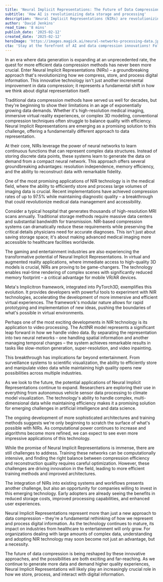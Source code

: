 ```yaml
---
title: 'Neural Implicit Representations: The Future of Data Compression'
subtitle: 'How AI is revolutionizing data storage and processing'
description: 'Neural Implicit Representations (NIRs) are revolutionizing data compression with groundbreaking applications in medical imaging, virtual reality, and video processing. This innovative technology achieves up to 97.5% compression rates while maintaining quality, promising a future of more efficient data storage and processing across industries.'
author: 'David Jenkins'
read_time: '8 mins'
publish_date: '2025-02-12'
created_date: '2025-02-12'
heroImage: 'https://images.magick.ai/neural-networks-processing-data.jpg'
cta: 'Stay at the forefront of AI and data compression innovations! Follow us on LinkedIn for regular updates on breakthrough technologies like Neural Implicit Representations and their impact on the future of digital information.'
---
```


In an era where data generation is expanding at an unprecedented rate, the quest for more efficient data compression methods has never been more crucial. Enter Neural Implicit Representations (NIRs) – a groundbreaking approach that's revolutionizing how we compress, store, and process digital information. This innovative technology isn't just another incremental improvement in data compression; it represents a fundamental shift in how we think about digital representation itself.

Traditional data compression methods have served us well for decades, but they're beginning to show their limitations in an age of exponentially growing data demands. Whether it's high-resolution medical imaging, immersive virtual reality experiences, or complex 3D modeling, conventional compression techniques often struggle to balance quality with efficiency. Neural Implicit Representations are emerging as a promising solution to this challenge, offering a fundamentally different approach to data representation.

At their core, NIRs leverage the power of neural networks to learn continuous functions that can represent complex data structures. Instead of storing discrete data points, these systems learn to generate the data on demand from a compact neural network. This approach offers several groundbreaking advantages: resolution independence, memory efficiency, and the ability to reconstruct data with remarkable fidelity.

One of the most promising applications of NIR technology is in the medical field, where the ability to efficiently store and process large volumes of imaging data is crucial. Recent implementations have achieved compression rates of up to 97.5% while maintaining diagnostic quality – a breakthrough that could revolutionize medical data management and accessibility.

Consider a typical hospital that generates thousands of high-resolution MRI scans annually. Traditional storage methods require massive data centers and substantial bandwidth for transmission. NIR-based compression systems can dramatically reduce these requirements while preserving the critical details physicians need for accurate diagnoses. This isn't just about saving storage space; it's about making advanced medical imaging more accessible to healthcare facilities worldwide.

The gaming and entertainment industries are also experiencing the transformative potential of Neural Implicit Representations. In virtual and augmented reality applications, where immediate access to high-quality 3D models is crucial, NIRs are proving to be game-changers. The technology enables real-time rendering of complex scenes with significantly reduced memory footprint – a critical advantage for mobile VR/AR devices.

Meta's Implicitron framework, integrated into PyTorch3D, exemplifies this evolution. It provides developers with powerful tools to experiment with NIR technologies, accelerating the development of more immersive and efficient virtual experiences. The framework's modular nature allows for rapid prototyping and implementation of new ideas, pushing the boundaries of what's possible in virtual environments.

Perhaps one of the most exciting developments in NIR technology is its application to video processing. The ActINR model represents a significant leap forward in how we handle video data. By separating the representation into two neural networks – one handling spatial information and another managing temporal changes – the system achieves remarkable results in tasks like slow-motion generation, super-resolution, and video inpainting.

This breakthrough has implications far beyond entertainment. From surveillance systems to scientific visualization, the ability to efficiently store and manipulate video data while maintaining high quality opens new possibilities across multiple industries.

As we look to the future, the potential applications of Neural Implicit Representations continue to expand. Researchers are exploring their use in everything from autonomous vehicle sensor data processing to climate model visualization. The technology's ability to handle complex, multi-dimensional data while maintaining efficiency makes it a promising solution for emerging challenges in artificial intelligence and data science.

The ongoing development of more sophisticated architectures and training methods suggests we're only beginning to scratch the surface of what's possible with NIRs. As computational power continues to increase and algorithms become more refined, we can expect to see even more impressive applications of this technology.

While the promise of Neural Implicit Representations is immense, there are still challenges to address. Training these networks can be computationally intensive, and finding the right balance between compression efficiency and reconstruction quality requires careful optimization. However, these challenges are driving innovation in the field, leading to more efficient training methods and improved architectures.

The integration of NIRs into existing systems and workflows presents another challenge, but also an opportunity for companies willing to invest in this emerging technology. Early adopters are already seeing the benefits in reduced storage costs, improved processing capabilities, and enhanced user experiences.

Neural Implicit Representations represent more than just a new approach to data compression – they're a fundamental rethinking of how we represent and process digital information. As the technology continues to mature, its impact on industries from healthcare to entertainment will only grow. For organizations dealing with large amounts of complex data, understanding and adopting NIR technology may soon become not just an advantage, but a necessity.

The future of data compression is being reshaped by these innovative approaches, and the possibilities are both exciting and far-reaching. As we continue to generate more data and demand higher quality experiences, Neural Implicit Representations will likely play an increasingly crucial role in how we store, process, and interact with digital information.